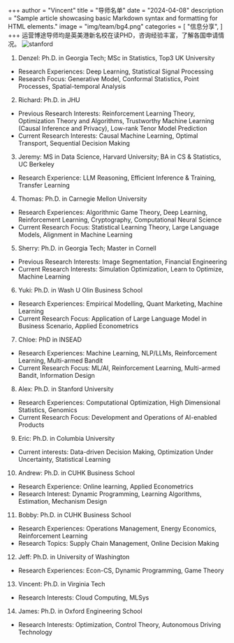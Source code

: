+++
author = "Vincent"
title = "导师名单"
date = "2024-04-08"
description = "Sample article showcasing basic Markdown syntax and formatting for HTML elements."
image = "img/team/bg4.png"
categories = [
    "信息分享",
]
+++
运营博途导师均是英美港新名校在读PHD，咨询经验丰富，了解各国申请情况。
![stanford](/img/team/bg3.png)
<!-- ![stanford](/img/team/bg2.png) -->



1. Denzel: Ph.D. in Georgia Tech; MSc in Statistics, Top3 UK University

* Research Experiences: Deep Learning, Statistical Signal Processing
* Research Focus: Generative Model, Conformal Statistics, Point Processes, Spatial-temporal Analysis
2. Richard: Ph.D. in JHU
* Previous Research Interests: Reinforcement Learning Theory, Optimization Theory and Algorithms, Trustworthy 
Machine Learning (Causal Inference and Privacy), Low-rank Tenor Model Prediction
* Current Research Interests: Causal Machine Learning, Optimal Transport, Sequential Decision Making
3. Jeremy: MS in Data Science, Harvard University; BA in CS & Statistics, UC Berkeley
* Research Experience: LLM Reasoning, Efficient Inference & Training, Transfer Learning
4. Thomas: Ph.D. in Carnegie Mellon University
* Research Experiences: Algorithmic Game Theory, Deep Learning, Reinforcement Learning, Cryptography, 
Computational Neural Science
* Current Research Focus: Statistical Learning Theory, Large Language Models, Alignment in Machine Learning
5. Sherry: Ph.D. in Georgia Tech; Master in Cornell
* Previous Research Interests: Image Segmentation, Financial Engineering
* Current Research Interests: Simulation Optimization, Learn to Optimize, Machine Learning
6. Yuki: Ph.D. in Wash U Olin Business School 
* Research Experiences: Empirical Modelling, Quant Marketing, Machine Learning
* Current Research Focus: Application of Large Language Model in Business Scenario, Applied Econometrics
7. Chloe: PhD in INSEAD
* Research Experiences: Machine Learning, NLP/LLMs, Reinforcement Learning, Multi-armed Bandit
* Current Research Focus: ML/AI, Reinforcement Learning, Multi-armed Bandit, Information Design
8. Alex: Ph.D. in Stanford University
* Research Experiences: Computational Optimization, High Dimensional Statistics, Genomics
* Current Research Focus: Development and Operations of AI-enabled Products
9. Eric: Ph.D. in Columbia University
* Current interests: Data-driven Decision Making, Optimization Under Uncertainty, Statistical Learning
10. Andrew: Ph.D. in CUHK Business School 
* Research Experience: Online learning, Applied Econometrics
* Research Interest: Dynamic Programming, Learning Algorithms, 
Estimation, Mechanism Design
11. Bobby: Ph.D. in CUHK Business School
* Research Experiences: Operations Management, Energy Economics, Reinforcement Learning
* Research Topics: Supply Chain Management, Online Decision Making
12. Jeff: Ph.D. in University of Washington 
* Research Experiences: Econ-CS, Dynamic Programming, Game Theory
13. Vincent: Ph.D. in Virginia Tech
* Research Interests: Cloud Computing, MLSys
14. James: Ph.D. in Oxford Engineering School
* Research Interests: Optimization, Control Theory, Autonomous Driving Technology
